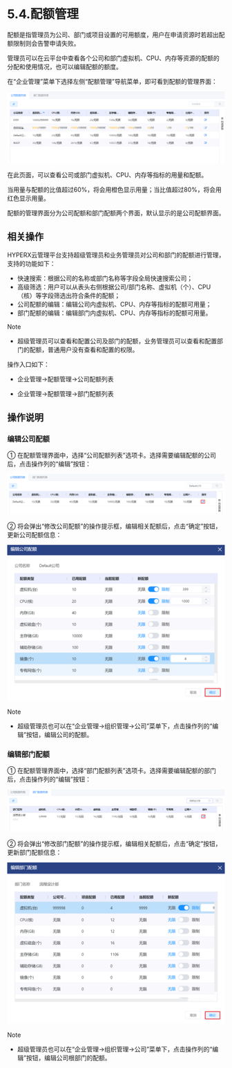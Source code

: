 # 5.4.配额管理

配额是指管理员为公司、部门或项目设置的可用额度，用户在申请资源时若超出配额限制则会告警申请失败。

管理员可以在云平台中查看各个公司和部门虚拟机、CPU、内存等资源的配额的分配和使用情况，也可以编辑配额的额度。

在“企业管理”菜单下选择左侧“配额管理”导航菜单，即可看到配额的管理界面：

![image-20210526183708424](quota_management.assets/image-20210526183708424.png)

在此页面，可以查看公司或部门虚拟机、CPU、内存等指标的用量和配额。

当用量与配额的比值超过60%，将会用橙色显示用量；当比值超过80%，将会用红色显示用量。

配额的管理界面分为公司配额和部门配额两个界面，默认显示的是公司配额界面。

## 相关操作

HYPERX云管理平台支持超级管理员和业务管理员对公司和部门的配额进行管理，支持的功能如下：

- 快速搜索：根据公司的名称或部门名称等字段全局快速搜索公司；
- 高级筛选：用户可以从表头右侧根据公司/部门名称、虚拟机（个）、CPU（核）等字段筛选出符合条件的配额；
- 公司配额的编辑：编辑公司内虚拟机、CPU、内存等指标的配额可用量；
- 部门配额的编辑：编辑部门内虚拟机、CPU、内存等指标的配额可用量。


> [!NOTE]
>
> - 超级管理员可以查看和配置公司及部门的配额，业务管理员可以查看和配置部门的配额，普通用户没有查看和配置的权限。

操作入口如下：

- 企业管理→配额管理→公司配额列表

- 企业管理→配额管理→部门配额列表


## 操作说明

### 编辑公司配额

① 在配额管理界面中，选择“公司配额列表”选项卡。选择需要编辑配额的公司后，点击操作列的“编辑”按钮：

![image-20210526183810807](quota_management.assets/image-20210526183810807.png)

② 将会弹出“修改公司配额”的操作提示框，编辑相关配额后，点击“确定”按钮，更新公司配额信息：

<img src="quota_management.assets/image-20210526183906854.png" alt="image-20210526183906854" style="zoom:50%;" />

> [!NOTE]
>
> - 超级管理员也可以在“企业管理→组织管理→公司”菜单下，点击操作列的“编辑”按钮，编辑公司的配额。

### 编辑部门配额

① 在配额管理界面中，选择“部门配额列表”选项卡。选择需要编辑配额的部门后，点击操作列的“编辑”按钮：

![image-20210526184019315](quota_management.assets/image-20210526184019315.png)

② 将会弹出“修改部门配额”的操作提示框，编辑相关配额后，点击“确定”按钮，更新部门配额信息：

<img src="quota_management.assets/image-20210526184159535.png" alt="image-20210526184159535" style="zoom:50%;" />

> [!NOTE]
>
> - 超级管理员也可以在“企业管理→组织管理→公司”菜单下，点击操作列的“编辑”按钮，编辑公司根部门的配额。

